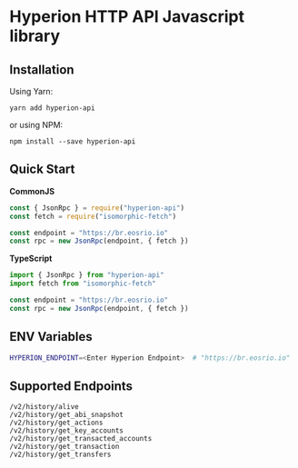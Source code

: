 # Hyperion HTTP API Javascript library

## Installation

Using Yarn:

```
yarn add hyperion-api
```

or using NPM:

```
npm install --save hyperion-api
```

## Quick Start

**CommonJS**

```js
const { JsonRpc } = require("hyperion-api")
const fetch = require("isomorphic-fetch")

const endpoint = "https://br.eosrio.io"
const rpc = new JsonRpc(endpoint, { fetch })
```

**TypeScript**

```ts
import { JsonRpc } from "hyperion-api"
import fetch from "isomorphic-fetch"

const endpoint = "https://br.eosrio.io"
const rpc = new JsonRpc(endpoint, { fetch })
```

## ENV Variables

```bash
HYPERION_ENDPOINT=<Enter Hyperion Endpoint>  # "https://br.eosrio.io"
```

## Supported Endpoints
```
/v2/history/alive
/v2/history/get_abi_snapshot
/v2/history/get_actions
/v2/history/get_key_accounts
/v2/history/get_transacted_accounts
/v2/history/get_transaction
/v2/history/get_transfers
```